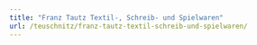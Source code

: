 ```yaml
---
title: "Franz Tautz Textil-, Schreib- und Spielwaren"
url: /teuschnitz/franz-tautz-textil-schreib-und-spielwaren/
---
```


